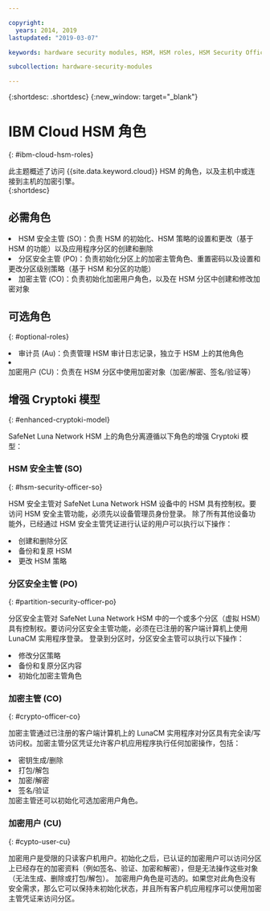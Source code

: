 ```yaml
---

copyright:
  years: 2014, 2019
lastupdated: "2019-03-07"

keywords: hardware security modules, HSM, HSM roles, HSM Security Officer, Partition Security Officer, Crypto Officer, Auditor, Crypto User, Appliance Admin, HSM Security Officer, Partition Security Officer, cryptographic, keys,

subcollection: hardware-security-modules

---
```


{:shortdesc: .shortdesc}
{:new_window: target="_blank"}

# IBM Cloud HSM 角色
{: #ibm-cloud-hsm-roles}

此主题概述了访问 {{site.data.keyword.cloud}} HSM 的角色，以及主机中或连接到主机的加密引擎。  
{:shortdesc}

## 必需角色
<li>HSM 安全主管 (SO)：负责 HSM 的初始化、HSM 策略的设置和更改（基于 HSM 的功能）以及应用程序分区的创建和删除
<li>分区安全主管 (PO)：负责初始化分区上的加密主管角色、重置密码以及设置和更改分区级别策略（基于 HSM 和分区的功能）
<li>加密主管 (CO)：负责初始化加密用户角色，以及在 HSM 分区中创建和修改加密对象

## 可选角色
{: #optional-roles}

<li>审计员 (Au)：负责管理 HSM 审计日志记录，独立于 HSM 上的其他角色
<li>加密用户 (CU)：负责在 HSM 分区中使用加密对象（加密/解密、签名/验证等）

## 增强 Cryptoki 模型
{: #enhanced-cryptoki-model}

SafeNet Luna Network HSM 上的角色分离遵循以下角色的增强 Cryptoki 模型：

### HSM 安全主管 (SO)
{: #hsm-security-officer-so}

HSM 安全主管对 SafeNet Luna Network HSM 设备中的 HSM 具有控制权。要访问 HSM 安全主管功能，必须先以设备管理员身份登录。
除了所有其他设备功能外，已经通过 HSM 安全主管凭证进行认证的用户可以执行以下操作：
<li>创建和删除分区
<li>备份和复原 HSM
<li>更改 HSM 策略

### 分区安全主管 (PO)
{: #partition-security-officer-po}

分区安全主管对 SafeNet Luna Network HSM 中的一个或多个分区（虚拟 HSM）具有控制权。要访问分区安全主管功能，必须在已注册的客户端计算机上使用 LunaCM 实用程序登录。
登录到分区时，分区安全主管可以执行以下操作：
<li>修改分区策略
<li>备份和复原分区内容
<li>初始化加密主管角色

### 加密主管 (CO)
{: #crypto-officer-co}

加密主管通过已注册的客户端计算机上的 LunaCM 实用程序对分区具有完全读/写访问权。加密主管分区凭证允许客户机应用程序执行任何加密操作，包括：
<li>密钥生成/删除
<li>打包/解包
<li>加密/解密
<li>签名/验证</li>
加密主管还可以初始化可选加密用户角色。

### 加密用户 (CU)
{: #cypto-user-cu}

加密用户是受限的只读客户机用户。初始化之后，已认证的加密用户可以访问分区上已经存在的加密资料（例如签名、验证、加密和解密），但是无法操作这些对象（无法生成、删除或打包/解包）。
加密用户角色是可选的。如果您对此角色没有安全需求，那么它可以保持未初始化状态，并且所有客户机应用程序可以使用加密主管凭证来访问分区。
